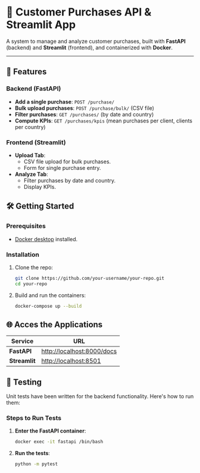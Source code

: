 # 🛒 Customer Purchases API & Streamlit App

A system to manage and analyze customer purchases, built with **FastAPI** (backend) and **Streamlit** (frontend), and containerized with **Docker**.

---

## 🚀 Features

### Backend (FastAPI)
- **Add a single purchase**: `POST /purchase/`
- **Bulk upload purchases**: `POST /purchase/bulk/` (CSV file)
- **Filter purchases**: `GET /purchases/` (by date and country)
- **Compute KPIs**: `GET /purchases/kpis` (mean purchases per client, clients per country)

### Frontend (Streamlit)
- **Upload Tab**:
  - CSV file upload for bulk purchases.
  - Form for single purchase entry.
- **Analyze Tab**:
  - Filter purchases by date and country.
  - Display KPIs.

## 🛠️ Getting Started

### Prerequisites
- [Docker desktop](https://www.docker.com/products/docker-desktop) installed.

### Installation
1. Clone the repo:
   ```bash
   git clone https://github.com/your-username/your-repo.git
   cd your-repo
2. Build and run the containers:
   ```bash
   docker-compose up --build
   
## 🌐 Acces the Applications

| Service      | URL                              |
|--------------|----------------------------------|
| **FastAPI**  | [http://localhost:8000/docs](http://localhost:8000/docs) |
| **Streamlit**| [http://localhost:8501](http://localhost:8501)          |

## 🧪 Testing

Unit tests have been written for the backend functionality. Here's how to run them:

### Steps to Run Tests

1. **Enter the FastAPI container**:
   ```bash
   docker exec -it fastapi /bin/bash
2. **Run the tests**:
   ```bash
   python -m pytest

